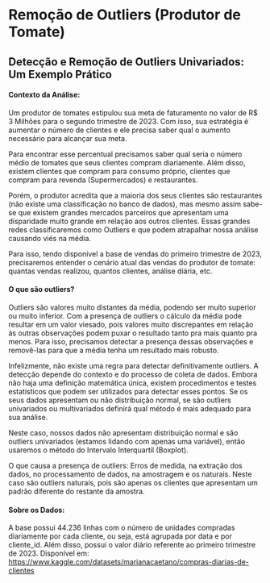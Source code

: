 # Remoção de Outliers (Produtor de Tomate)
## Detecção e Remoção de Outliers Univariados: Um Exemplo Prático
#### Contexto da Análise:
Um produtor de tomates estipulou sua meta de faturamento no valor de R$ 3 Milhões para o segundo trimestre de 2023. Com isso, sua estratégia é aumentar o número de clientes e ele precisa saber qual o aumento necessário para alcançar sua meta.

Para encontrar esse percentual precisamos saber qual seria o número médio de tomates que seus clientes compram diariamente. Além disso, existem clientes que compram para consumo próprio, clientes que compram para revenda (Supermercados) e restaurantes.

Porém, o produtor acredita que a maioria dos seus clientes são restaurantes (não existe uma classificação no banco de dados), mas mesmo assim sabe-se que existem grandes mercados parceiros que apresentam uma disparidade muito grande em relação aos outros clientes. Essas grandes redes classificaremos como Outliers e que podem atrapalhar nossa análise causando viés na média.

Para isso, tendo disponível a base de vendas do primeiro trimestre de 2023, precisaremos entender o cenário atual das vendas do produtor de tomate: quantas vendas realizou, quantos clientes, análise diária, etc.

#### O que são outliers?
Outliers são valores muito distantes da média, podendo ser muito superior ou muito inferior. Com a presença de outliers o cálculo da média pode resultar em um valor viesado, pois valores muito discrepantes em relação às outras observações podem puxar o resultado tanto pra mais quanto pra menos. Para isso, precisamos detectar a presença dessas observações e removê-las para que a média tenha um resultado mais robusto.

Infelizmente, não existe uma regra para detectar definitivamente outliers. A detecção depende do contexto e do processo de coleta de dados. Embora não haja uma definição matemática única, existem procedimentos e testes estatísticos que podem ser utilizados para detectar esses pontos. Se os seus dados apresentam ou não distribuição normal, se são outliers univariados ou multivariados definirá qual método é mais adequado para sua análise.

Neste caso, nossos dados não apresentam distribuição normal e são outliers univariados (estamos lidando com apenas uma variável), então usaremos o método do Intervalo Interquartil (Boxplot).

O que causa a presença de outliers: Erros de medida, na extração dos dados, no processamento de dados, na amostragem e os naturais. Neste caso são outliers naturais, pois são apenas os clientes que apresentam um padrão diferente do restante da amostra.

#### Sobre os Dados:
A base possui 44.236 linhas com o número de unidades compradas diariamente por cada cliente, ou seja, está agrupada por data e por cliente_id. Além disso, possui o valor diário referente ao primeiro trimestre de 2023. Disponível em: https://www.kaggle.com/datasets/marianacaetano/compras-diarias-de-clientes
